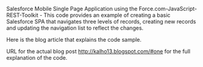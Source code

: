  Salesforce Mobile Single Page Application using the Force.com-JavaScript-REST-Toolkit  - This code provides an example of creating a basic Salesforce SPA that navigates three levels of records, creating new records and updating the navigation list to reflect the changes.
 
Here is the blog article that explains the code sample. 

URL for the actual blog post http://kalho13.blogspot.com/#one for the full explanation of the code.

